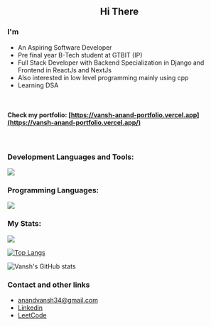 <h2 align="center">Hi There</h2>


<h3>I'm</h3>

- An Aspiring Software Developer
- Pre final year B-Tech student at GTBIT (IP)
- Full Stack Developer with Backend Specialization in Django and Frontend in ReactJs and NextJs
- Also interested in low level programming mainly using cpp
- Learning DSA

<br/>

#### Check my portfolio:  [https://vansh-anand-portfolio.vercel.app](https://vansh-anand-portfolio.vercel.app/)
<br/>

### Development Languages and Tools:
<a href="https://skillicons.dev">
   <img src="https://skillicons.dev/icons?i=html,css,js,bootstrap,tailwind,jquery,ts,nextjs,react,nodejs,django,express,mongodb,mysql,postman,git&perline=8" />
</a>

<br/>

### Programming Languages:

<a href="https://skillicons.dev">
   <img src="https://skillicons.dev/icons?i=py,c,cpp,java&perline=8" />
</a>

<br/>

### My Stats: 
![](https://komarev.com/ghpvc/?username=vanshanand34)

[![Top Langs](https://github-readme-stats.vercel.app/api/top-langs/?username=vanshanand34&langs_count=6&layout=compact)](https://github.com/anuraghazra/github-readme-stats)

![Vansh's GitHub stats](https://github-readme-stats.vercel.app/api?username=vanshanand34&show=prs_merged,prs_merged_percentage&theme=discord_old_blurple)


### Contact and other links
-  anandvansh34@gmail.com
-  [Linkedin](https://www.linkedin.com/in/anandvansh/)
-  [LeetCode](https://leetcode.com/anandvansh34/)
